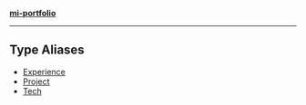 [**mi-portfolio**](../README.md)

***

## Type Aliases

- [Experience](type-aliases/Experience.md)
- [Project](type-aliases/Project.md)
- [Tech](type-aliases/Tech.md)

